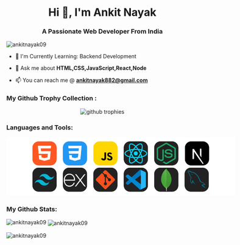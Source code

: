 <h1 align="center">Hi 👋, I'm Ankit  Nayak</h1>
<h3 align="center">A Passionate Web Developer From India</h3>

<p align="left"> <img src="https://komarev.com/ghpvc/?username=ankitnayak09&label=Profile%20views&color=0e75b6&style=flat" alt="ankitnayak09" /> </p>

<!-- <p align="center"> <a href="https://github.com/ryo-ma/github-profile-trophy"><img src="https://github-profile-trophy.vercel.app/?username=ankitnayak09" alt="ankitnayak09" /></a> </p> -->

-   🌱 I'm Currently Learning: Backend Development

-   💬 Ask me about **HTML,CSS,JavaScript,React,Node**

-   📫 You can reach me @ **ankitnayak882@gmail.com**

<h3 align="left">My Github Trophy Collection : </h3>

<p align="center">
<img alig src="https://github-profile-trophy.vercel.app/?username=ankitnayak09&margin-w=8&column=4&title=MultipleLang,Organizations,Repositories,Commits,Followers,PullRequest,Stars,Issues&theme=darkhub&no-frame=true" alt="github trophies" />
</p>

<h3 align="left">Languages and Tools: </h3>
<img src="./Tools.png" alt="Tools and Technologies" style="max-width: 600px; margin: 0 auto;">
<h3 align="left">My Github Stats: </h3>

<p><img align="left" src="https://github-readme-stats.vercel.app/api/top-langs?username=ankitnayak09&show_icons=true&locale=en&layout=compact" alt="ankitnayak09" /></p>

<p>&nbsp;<img align="center" src="https://github-readme-stats.vercel.app/api?username=ankitnayak09&show_icons=true&locale=en" alt="ankitnayak09" /></p>

<p><img align="center" src="https://github-readme-streak-stats.herokuapp.com/?user=ankitnayak09&" alt="ankitnayak09" /></p>
